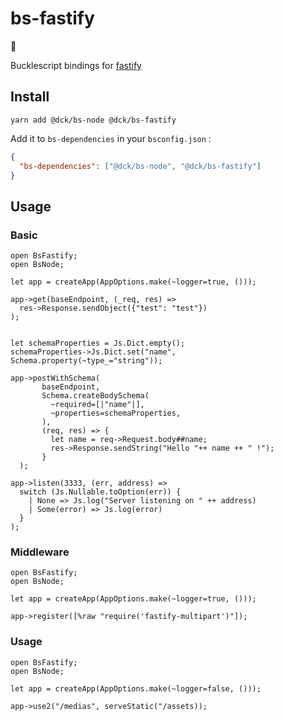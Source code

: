 # bs-fastify

🚧

Bucklescript bindings for [fastify](https://www.fastify.io/)

## Install

```
yarn add @dck/bs-node @dck/bs-fastify
```

Add it to `bs-dependencies` in your `bsconfig.json` :

```json
{
  "bs-dependencies": ["@dck/bs-node", "@dck/bs-fastify"]
}
```

## Usage

### Basic

```reason
open BsFastify;
open BsNode;

let app = createApp(AppOptions.make(~logger=true, ()));

app->get(baseEndpoint, (_req, res) =>
  res->Response.sendObject({"test": "test"})
);


let schemaProperties = Js.Dict.empty();
schemaProperties->Js.Dict.set("name", Schema.property(~type_="string"));

app->postWithSchema(
       baseEndpoint,
       Schema.createBodySchema(
         ~required=[|"name"|],
         ~properties=schemaProperties,
       ),
       (req, res) => {
         let name = req->Request.body##name;
         res->Response.sendString("Hello "++ name ++ " !");
       }
  );

app->listen(3333, (err, address) =>
  switch (Js.Nullable.toOption(err)) {
    | None => Js.log("Server listening on " ++ address)
    | Some(error) => Js.log(error)
  }
);
```

### Middleware

```reason
open BsFastify;
open BsNode;

let app = createApp(AppOptions.make(~logger=true, ()));

app->register([%raw "require('fastify-multipart')"]);
```

### Usage

```reason
open BsFastify;
open BsNode;

let app = createApp(AppOptions.make(~logger=false, ()));

app->use2("/medias", serveStatic("/assets));
```
